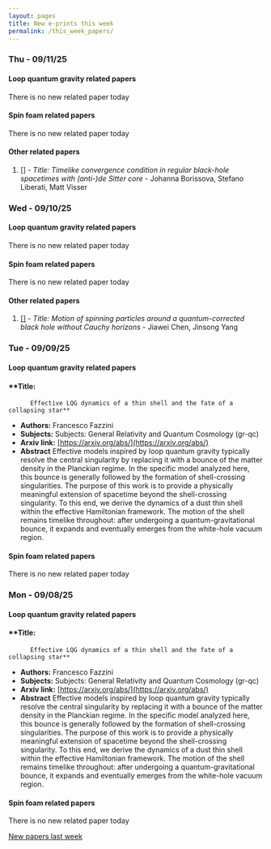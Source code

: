 ```yaml
---
layout: pages
title: New e-prints this week
permalink: /this_week_papers/
---
```




### Thu - 09/11/25

#### Loop quantum gravity related papers

There is no new related paper today 

#### Spin foam related papers

There is no new related paper today 



#### Other related papers

1. [[]](https://arxiv.org/abs/) - *Title:
          Timelike convergence condition in regular black-hole spacetimes with (anti-)de Sitter core* - Johanna Borissova, Stefano Liberati, Matt Visser



### Wed - 09/10/25

#### Loop quantum gravity related papers

There is no new related paper today 

#### Spin foam related papers

There is no new related paper today 



#### Other related papers

1. [[]](https://arxiv.org/abs/) - *Title:
          Motion of spinning particles around a quantum-corrected black hole without Cauchy horizons* - Jiawei Chen, Jinsong Yang



### Tue - 09/09/25

#### Loop quantum gravity related papers

#### **Title:
          Effective LQG dynamics of a thin shell and the fate of a collapsing star**
 - **Authors:** Francesco Fazzini
 - **Subjects:** Subjects:
General Relativity and Quantum Cosmology (gr-qc)
 - **Arxiv link:** [https://arxiv.org/abs/](https://arxiv.org/abs/)
 - **Abstract**
 Effective models inspired by loop quantum gravity typically resolve the central singularity by replacing it with a bounce of the matter density in the Planckian regime. In the specific model analyzed here, this bounce is generally followed by the formation of shell-crossing singularities. The purpose of this work is to provide a physically meaningful extension of spacetime beyond the shell-crossing singularity. To this end, we derive the dynamics of a dust thin shell within the effective Hamiltonian framework. The motion of the shell remains timelike throughout: after undergoing a quantum-gravitational bounce, it expands and eventually emerges from the white-hole vacuum region. 

#### Spin foam related papers

There is no new related paper today 

### Mon - 09/08/25

#### Loop quantum gravity related papers

#### **Title:
          Effective LQG dynamics of a thin shell and the fate of a collapsing star**
 - **Authors:** Francesco Fazzini
 - **Subjects:** Subjects:
General Relativity and Quantum Cosmology (gr-qc)
 - **Arxiv link:** [https://arxiv.org/abs/](https://arxiv.org/abs/)
 - **Abstract**
 Effective models inspired by loop quantum gravity typically resolve the central singularity by replacing it with a bounce of the matter density in the Planckian regime. In the specific model analyzed here, this bounce is generally followed by the formation of shell-crossing singularities. The purpose of this work is to provide a physically meaningful extension of spacetime beyond the shell-crossing singularity. To this end, we derive the dynamics of a dust thin shell within the effective Hamiltonian framework. The motion of the shell remains timelike throughout: after undergoing a quantum-gravitational bounce, it expands and eventually emerges from the white-hole vacuum region. 

#### Spin foam related papers

There is no new related paper today 




[New papers last week]({{site.url}}/archived/weekly/pre-prints/2025/09/08/archived_weekly_papers.html)